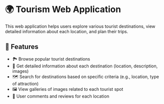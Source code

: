 <!DOCTYPE html>
<html lang="en">
<head>
    <meta charset="UTF-8">
    <meta name="viewport" content="width=device-width, initial-scale=1.0">
 
</head>
<body>

  <h1>🌍 Tourism Web Application</h1>
    <p>This web application helps users explore various tourist destinations, view detailed information about each location, and plan their trips.</p>

  <h2>🚀 Features</h2>
    <ul>
        <li>🏞️ Browse popular tourist destinations</li>
        <li>📍 Get detailed information about each destination (location, description, images)</li>
        <li>🗺️ Search for destinations based on specific criteria (e.g., location, type of attraction)</li>
        <li>🖼️ View galleries of images related to each tourist spot</li>
        <li>💬 User comments and reviews for each location</li>
    </ul>



